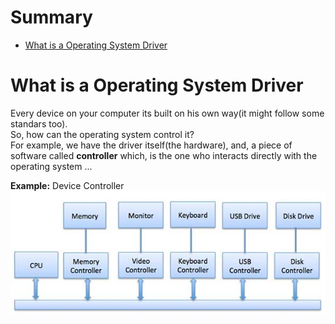 # Summary

- [What is a Operating System Driver](#What-is-a-Operating-System-Driver)

# What is a Operating System Driver

Every device on your computer its built on his own way(it might follow some standars too).   
So, how can the operating system control it?    
For example, we have the driver itself(the hardware), and, a piece of software called **controller** which, is the one who interacts directly with the operating system ...   

**Example:** Device Controller   
![image](./.assets/device_controllers.jpg)